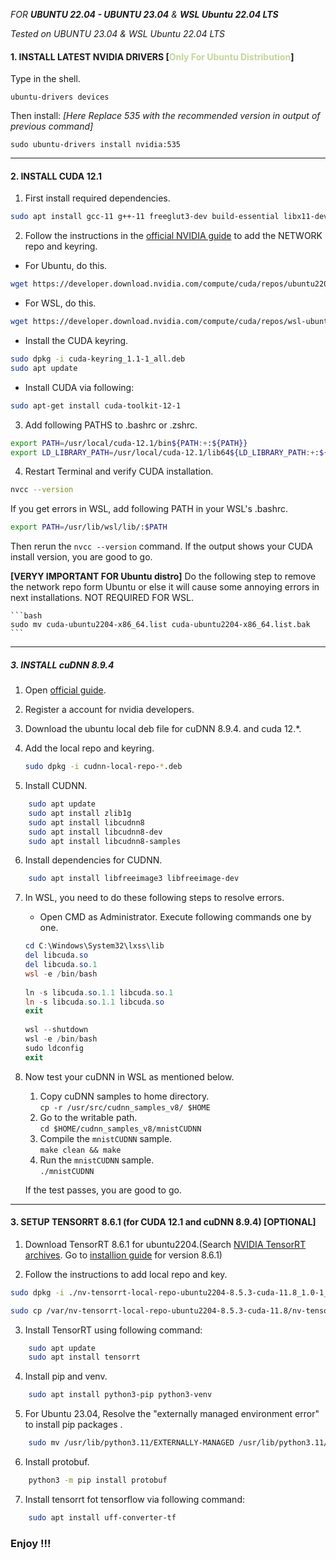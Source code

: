 _FOR **UBUNTU 22.04 - UBUNTU 23.04** & **WSL Ubuntu 22.04 LTS**_

_Tested on UBUNTU 23.04 & WSL Ubuntu 22.04 LTS_

#### 1. INSTALL LATEST NVIDIA DRIVERS [<font color="#c3d69b">Only For Ubuntu Distribution</font>]
Type in the shell.

	ubuntu-drivers devices

Then install: _[Here Replace 535 with the recommended version in output of previous command]_

	sudo ubuntu-drivers install nvidia:535

---
#### 2. INSTALL CUDA 12.1

1. First install required dependencies.
```zsh
sudo apt install gcc-11 g++-11 freeglut3-dev build-essential libx11-dev libxmu-dev libxi-dev libglu1-mesa libglu1-mesa-dev libfreeimage3 libfreeimage-dev
```

2. Follow the instructions in the [official NVIDIA guide](https://docs.nvidia.com/cuda/cuda-installation-guide-linux/index.html#wsl) to add the NETWORK repo and keyring.

- For Ubuntu, do this.
```bash
wget https://developer.download.nvidia.com/compute/cuda/repos/ubuntu2204/x86_64/cuda-keyring_1.1-1_all.deb
```

- For WSL, do this.
```bash
wget https://developer.download.nvidia.com/compute/cuda/repos/wsl-ubuntu/x86_64/cuda-keyring_1.1-1_all.deb
```

- Install the CUDA keyring.
```bash
sudo dpkg -i cuda-keyring_1.1-1_all.deb
sudo apt update
```

-  Install CUDA via following:
```bash
sudo apt-get install cuda-toolkit-12-1
```

3. Add following PATHS  to .bashrc or .zshrc.
```bash
export PATH=/usr/local/cuda-12.1/bin${PATH:+:${PATH}}
export LD_LIBRARY_PATH=/usr/local/cuda-12.1/lib64${LD_LIBRARY_PATH:+:${LD_LIBRARY_PATH}}
```

4.  Restart Terminal and verify CUDA installation.
```bash
nvcc --version
```

If you get errors in WSL, add following PATH in your WSL's .bashrc.

```bash
export PATH=/usr/lib/wsl/lib/:$PATH
```

Then rerun the `nvcc --version` command. If the output shows your CUDA install version, you are good to go.


**[VERYY IMPORTANT FOR Ubuntu distro]** Do the following step to remove the network repo form Ubuntu or else it will cause some annoying errors in next installations. NOT REQUIRED FOR WSL.

	```bash
	sudo mv cuda-ubuntu2204-x86_64.list cuda-ubuntu2204-x86_64.list.bak
	```

---

##### 3. INSTALL cuDNN 8.9.4

1. Open [official guide](https://docs.nvidia.com/deeplearning/cudnn/install-guide/index.html).
2. Register a account for nvidia developers.
3. Download the ubuntu local deb file for cuDNN 8.9.4. and cuda 12.*.
4. Add the local repo and keyring.

	```bash
	sudo dpkg -i cudnn-local-repo-*.deb
	```
	
5. Install CUDNN.

```bash
    sudo apt update
    sudo apt install zlib1g
    sudo apt install libcudnn8
    sudo apt install libcudnn8-dev
    sudo apt install libcudnn8-samples
```

6. Install dependencies for CUDNN. 

```bash
    sudo apt install libfreeimage3 libfreeimage-dev
```


7. In WSL, you need to do these following steps to resolve errors.

	- Open CMD as Administrator. Execute following commands one by one.
	```PowerShell
	cd C:\Windows\System32\lxss\lib
	del libcuda.so
	del libcuda.so.1
	wsl -e /bin/bash
		
	ln -s libcuda.so.1.1 libcuda.so.1
	ln -s libcuda.so.1.1 libcuda.so
	exit
		
	wsl --shutdown
	wsl -e /bin/bash
	sudo ldconfig
	exit
	```

9. Now test your cuDNN in WSL as mentioned below. 
	1. Copy cuDNN samples to home directory.<br>
		`cp -r /usr/src/cudnn_samples_v8/ $HOME`
	2. Go to the writable path.<br>
		`cd $HOME/cudnn_samples_v8/mnistCUDNN`
	3. Compile the `mnistCUDNN` sample.<br>
		`make clean && make`
	3. Run the `mnistCUDNN` sample.<br>
		`./mnistCUDNN`
	 
	 If the test passes, you are good to go.

---
#### 3. SETUP TENSORRT 8.6.1 (for CUDA 12.1 and cuDNN 8.9.4) \[OPTIONAL]

1. Download TensorRT 8.6.1 for ubuntu2204.(Search [NVIDIA TensorRT archives](https://docs.nvidia.com/deeplearning/tensorrt/archives/index.html). Go to [installion guide](https://docs.nvidia.com/deeplearning/tensorrt/archives/tensorrt-853/install-guide/index.html) for version 8.6.1)

2. Follow the instructions to add local repo and key.

```bash
sudo dpkg -i ./nv-tensorrt-local-repo-ubuntu2204-8.5.3-cuda-11.8_1.0-1_amd64.deb

sudo cp /var/nv-tensorrt-local-repo-ubuntu2204-8.5.3-cuda-11.8/nv-tensorrt-local-3E951519-keyring.gpg /usr/share/keyrings/
```

3. Install TensorRT using following command:

```bash
    sudo apt update
    sudo apt install tensorrt
```

4. Install pip and venv.

```bash
    sudo apt install python3-pip python3-venv
```

5. For Ubuntu 23.04, Resolve the "externally managed environment error" to install pip packages .

```bash
    sudo mv /usr/lib/python3.11/EXTERNALLY-MANAGED /usr/lib/python3.11/EXTERNALLY-MANAGED.old
```

6. Install protobuf.

```bash
    python3 -m pip install protobuf
```

7. Install tensorrt fot tensorflow via following command:

```bash
    sudo apt install uff-converter-tf
```

### Enjoy !!!
